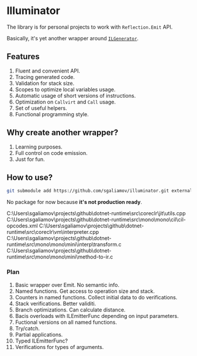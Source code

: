 # Illuminator

The library is for personal projects to work with `Reflection.Emit` API.

Basically, it's yet another wrapper around [`ILGenerator`](https://docs.microsoft.com/en-us/dotnet/api/system.reflection.emit.ilgenerator).

## Features

1. Fluent and convenient API.
2. Tracing generated code.
3. Validation for stack size.
4. Scopes to optimize local variables usage.
5. Automatic usage of short versions of instructions.
6. Optimization on `Callvirt` and `Call` usage.
7. Set of useful helpers.
8. Functional programming style.

## Why create another wrapper?

1. Learning purposes.
2. Full control on code emission.
3. Just for fun.

## How to use?

``` sh
git submodule add https://github.com/sgaliamov/illuminator.git external/illuminator
```

No package for now because **it's not production ready**.

C:\Users\sgaliamov\projects\github\dotnet-runtime\src\coreclr\jit\utils.cpp
C:\Users\sgaliamov\projects\github\dotnet-runtime\src\mono\mono\cil\cil-opcodes.xml
C:\Users\sgaliamov\projects\github\dotnet-runtime\src\coreclr\vm\interpreter.cpp
C:\Users\sgaliamov\projects\github\dotnet-runtime\src\mono\mono\mini\interp\transform.c
C:\Users\sgaliamov\projects\github\dotnet-runtime\src\mono\mono\mini\method-to-ir.c

### Plan

1. Basic wrapper over Emit. No semantic info.
1. Named functions. Get access to operation size and stack.
1. Counters in named functions. Collect initial data to do verifications.
1. Stack verifications. Better validiti.
1. Branch optimizations. Can calculate distance.
1. Bacis overloads with ILEmitterFunc depending on input parameters.
1. Fuctional versions on all named functions.
1. Try/catch.
1. Partial applications.
1. Typed ILEmitterFunc?
1. Verifications for types of arguments.